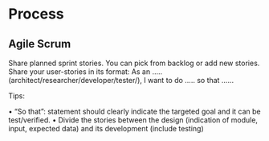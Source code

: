 # Process

## Agile Scrum 

Share planned sprint stories. You can pick from backlog or add new stories. Share your user-stories in its format:
As an ….. (architect/researcher/developer/tester/), I want to do ….. so that ……

Tips:

•	“So that”: statement should clearly indicate the targeted goal and it can be test/verified.
•	Divide the stories between the design (indication of module, input, expected data) and its development (include testing)

